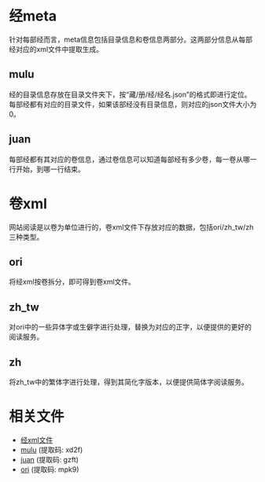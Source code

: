# 经meta
针对每部经而言，meta信息包括目录信息和卷信息两部分。这两部分信息从每部经对应的xml文件中提取生成。

## mulu
经的目录信息存放在目录文件夹下，按“藏/册/经/经名.json”的格式即进行定位。每部经都有对应的目录文件，如果该部经没有目录信息，则对应的json文件大小为0。

## juan
每部经都有其对应的卷信息，通过卷信息可以知道每部经有多少卷，每一卷从哪一行开始，到哪一行结束。


# 卷xml
网站阅读是以卷为单位进行的，卷xml文件下存放对应的数据，包括ori/zh_tw/zh三种类型。

## ori
将经xml按卷拆分，即可得到卷xml文件。

## zh_tw
对ori中的一些异体字或生僻字进行处理，替换为对应的正字，以便提供的更好的阅读服务。

## zh
将zh_tw中的繁体字进行处理，得到其简化字版本，以便提供简体字阅读服务。

# 相关文件
- [经xml文件](https://github.com/cbeta-org/xml-p5)
- [mulu](https://pan.baidu.com/s/1m43SofIdh6hoZ6-mIWnutw) (提取码: xd2f)
- [juan](https://pan.baidu.com/s/1cRwZaN2MlUnx7ATmsmG_5g) (提取码: gzft)
- [ori](https://pan.baidu.com/s/11wu8xFOw3rUF8mpQINdJog) (提取码: mpk9)
